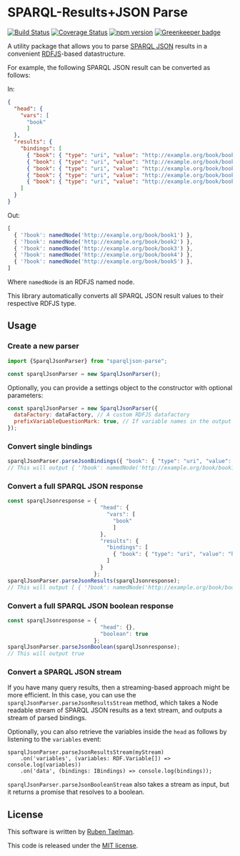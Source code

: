 # SPARQL-Results+JSON Parse

[![Build Status](https://travis-ci.org/rubensworks/sparqljson-parse.js.svg?branch=master)](https://travis-ci.org/rubensworks/sparqljson-parse.js)
[![Coverage Status](https://coveralls.io/repos/github/rubensworks/sparqljson-parse.js/badge.svg?branch=master)](https://coveralls.io/github/rubensworks/sparqljson-parse.js?branch=master)
[![npm version](https://badge.fury.io/js/sparqljson-parse.svg)](https://www.npmjs.com/package/sparqljson-parse) [![Greenkeeper badge](https://badges.greenkeeper.io/rubensworks/sparqljson-parse.js.svg)](https://greenkeeper.io/)

A utility package that allows you to parse [SPARQL JSON](https://www.w3.org/TR/sparql11-results-json/) results
in a convenient [RDFJS](http://rdf.js.org/)-based datastructure.

For example, the following SPARQL JSON result can be converted as follows:

In:
```json
{
  "head": {
    "vars": [
      "book"
      ]
  },
  "results": {
    "bindings": [
      { "book": { "type": "uri", "value": "http://example.org/book/book1" } },
      { "book": { "type": "uri", "value": "http://example.org/book/book2" } },
      { "book": { "type": "uri", "value": "http://example.org/book/book3" } },
      { "book": { "type": "uri", "value": "http://example.org/book/book4" } },
      { "book": { "type": "uri", "value": "http://example.org/book/book5" } }
    ]
  }
}
```

Out:
```javascript
[
  { '?book': namedNode('http://example.org/book/book1') },
  { '?book': namedNode('http://example.org/book/book2') },
  { '?book': namedNode('http://example.org/book/book3') },
  { '?book': namedNode('http://example.org/book/book4') },
  { '?book': namedNode('http://example.org/book/book5') },
]
```

Where `namedNode` is an RDFJS named node.

This library automatically converts all SPARQL JSON result values to their respective RDFJS type.

## Usage

### Create a new parser

```javascript
import {SparqlJsonParser} from "sparqljson-parse";

const sparqlJsonParser = new SparqlJsonParser();
```

Optionally, you can provide a settings object to the constructor with optional parameters:
```javascript
const sparqlJsonParser = new SparqlJsonParser({
  dataFactory: dataFactory, // A custom RDFJS datafactory
  prefixVariableQuestionMark: true, // If variable names in the output should be prefixed with '?', default is false.
});
```

### Convert single bindings

```javascript
sparqlJsonParser.parseJsonBindings({ "book": { "type": "uri", "value": "http://example.org/book/book1" } })
// This will output { '?book': namedNode('http://example.org/book/book1') }
```

### Convert a full SPARQL JSON response

```javascript
const sparqlJsonresponse = {
                             "head": {
                               "vars": [
                                 "book"
                                 ]
                             },
                             "results": {
                               "bindings": [
                                 { "book": { "type": "uri", "value": "http://example.org/book/book1" } }
                               ]
                             }
                           };
sparqlJsonParser.parseJsonResults(sparqlJsonresponse);
// This will output [ { '?book': namedNode('http://example.org/book/book1') } ]
```

### Convert a full SPARQL JSON boolean response

```javascript
const sparqlJsonresponse = {
                             "head": {},
                             "boolean": true
                           };
sparqlJsonParser.parseJsonBoolean(sparqlJsonresponse);
// This will output true
```

### Convert a SPARQL JSON stream

If you have many query results, then a streaming-based approach might be more efficient.
In this case, you can use the `sparqlJsonParser.parseJsonResultsStream` method,
which takes a Node readable stream of SPARQL JSON results as a text stream,
and outputs a stream of parsed bindings.

Optionally, you can also retrieve the variables inside the `head`
as follows by listening to the `variables` event:
```
sparqlJsonParser.parseJsonResultsStream(myStream)
    .on('variables', (variables: RDF.Variable[]) => console.log(variables))
    .on('data', (bindings: IBindings) => console.log(bindings));
```

`sparqlJsonParser.parseJsonBooleanStream` also takes a stream as input,
but it returns a promise that resolves to a boolean.

## License
This software is written by [Ruben Taelman](http://rubensworks.net/).

This code is released under the [MIT license](http://opensource.org/licenses/MIT).
